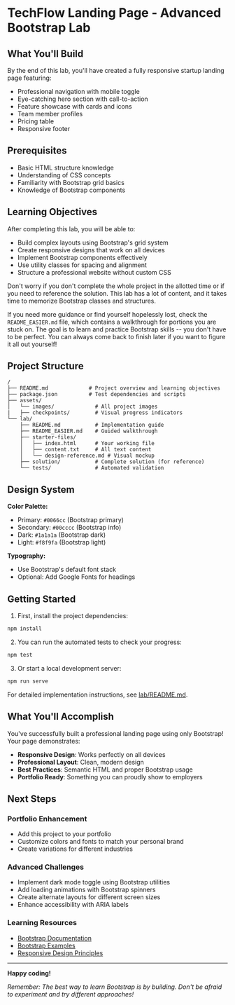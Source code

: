 # TechFlow Landing Page - Advanced Bootstrap Lab

## What You'll Build

By the end of this lab, you'll have created a fully responsive startup landing page featuring:
- Professional navigation with mobile toggle
- Eye-catching hero section with call-to-action
- Feature showcase with cards and icons
- Team member profiles
- Pricing table
- Responsive footer

## Prerequisites

- Basic HTML structure knowledge
- Understanding of CSS concepts
- Familiarity with Bootstrap grid basics
- Knowledge of Bootstrap components

## Learning Objectives

After completing this lab, you will be able to:
- Build complex layouts using Bootstrap's grid system
- Create responsive designs that work on all devices
- Implement Bootstrap components effectively
- Use utility classes for spacing and alignment
- Structure a professional website without custom CSS

Don't worry if you don't complete the whole project in the allotted time or if you need to reference the solution. This lab has a lot of content, and it takes time to memorize Bootstrap classes and structures.

If you need more guidance or find yourself hopelessly lost, check the `README_EASIER.md` file, which contains a walkthrough for portions you are stuck on. The goal is to learn and practice Bootstrap skills -- you don't have to be perfect. You can always come back to finish later if you want to figure it all out yourself!

## Project Structure

```
/
├── README.md             # Project overview and learning objectives
├── package.json          # Test dependencies and scripts
├── assets/
│   └── images/             # All project images
|   ├── checkpoints/        # Visual progress indicators
└── lab/
    ├── README.md           # Implementation guide
    ├── README_EASIER.md    # Guided walkthrough
    ├── starter-files/
    │   ├── index.html      # Your working file
    │   ├── content.txt     # All text content
    │   └── design-reference.md # Visual mockup
    ├── solution/           # Complete solution (for reference)
    └── tests/              # Automated validation
```

## Design System

**Color Palette:**
- Primary: `#0066cc` (Bootstrap primary)
- Secondary: `#00cccc` (Bootstrap info)
- Dark: `#1a1a1a` (Bootstrap dark)
- Light: `#f8f9fa` (Bootstrap light)

**Typography:**
- Use Bootstrap's default font stack
- Optional: Add Google Fonts for headings

## Getting Started

1. First, install the project dependencies:
```bash
npm install
```

2. You can run the automated tests to check your progress:
```bash
npm test
```

3. Or start a local development server:
```bash
npm run serve
```

For detailed implementation instructions, see [lab/README.md](lab/README.md).

## What You'll Accomplish

You've successfully built a professional landing page using only Bootstrap! Your page demonstrates:

- **Responsive Design**: Works perfectly on all devices
- **Professional Layout**: Clean, modern design
- **Best Practices**: Semantic HTML and proper Bootstrap usage
- **Portfolio Ready**: Something you can proudly show to employers

## Next Steps

### Portfolio Enhancement
- Add this project to your portfolio
- Customize colors and fonts to match your personal brand
- Create variations for different industries

### Advanced Challenges
- Implement dark mode toggle using Bootstrap utilities
- Add loading animations with Bootstrap spinners
- Create alternate layouts for different screen sizes
- Enhance accessibility with ARIA labels

### Learning Resources
- [Bootstrap Documentation](https://getbootstrap.com/docs/5.3/)
- [Bootstrap Examples](https://getbootstrap.com/docs/5.3/examples/)
- [Responsive Design Principles](https://web.dev/responsive-web-design-basics/)

---

**Happy coding!**

*Remember: The best way to learn Bootstrap is by building. Don't be afraid to experiment and try different approaches!*